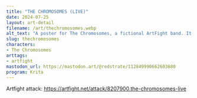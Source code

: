 ```yaml
---
title: "THE CHROMOSOMES (LIVE)"
date: 2024-07-25
layout: art-detail
filename: /art/thechromosomes.webp
alt_text: "A poster for The Chromosomes, a fictional ArtFight band. It consists of four colored and energetic members.We have D4c (the youngest) in blue, and the lead vocalist. He's holding a microphone and very happy to see you.Next there's Jean (the older brother of Foo) and he's on lead guitar. He's also jamming out on the mic.Behind those two is Foo himself, younger brother of Jean. He's a bit quiet, but looks like he's enjoying himself and his bass guitar.Finally - in the back - is Akira the drummer. He's having a blast while drumming away with his sticks.The text on the poster (from top to bottom) says The Chromosomes, Featuring D4c, Jean, Foo and Akira, LIVE TONIGHT @ 9 PM, DNA ARENA, Produced by @boogiewoogie."
slug: thechromosomes
characters:
- The Chromosomes
arttags:
- artfight
mastodon_url: https://mastodon.art/@redstrate/112849990662603680
program: Krita
---
```

Artfight attack: https://artfight.net/attack/8207900.the-chromosomes-live

